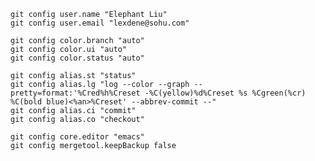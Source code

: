 	git config user.name "Elephant Liu"
	git config user.email "lexdene@sohu.com"
	
	git config color.branch "auto"
	git config color.ui "auto"
	git config color.status "auto"
	
	git config alias.st "status"
	git config alias.lg "log --color --graph --pretty=format:'%Cred%h%Creset -%C(yellow)%d%Creset %s %Cgreen(%cr) %C(bold blue)<%an>%Creset' --abbrev-commit --"
	git config alias.ci "commit"
	git config alias.co "checkout"
	
	git config core.editor "emacs"
	git config mergetool.keepBackup false

